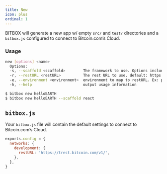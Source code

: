 ```yaml
---
title: New
icon: plus
ordinal: 1
---
```


BITBOX will generate a new app w/ empty `src/` and `test/` directories and a `bitbox.js` configured to connect to Bitcoin.com’s Cloud.

### Usage

```bash
new [options] <name>
  Options:
  -s, --scaffold <scaffold>        The framework to use. Options include react, angular, node, next, vue and websockets. (Default: react)
  -r, --restURL <restURL>          The rest URL to use. default: https://trest.bitcoin.com/v1/
  -e, --environment <environment>  environment to map to restURL. Ex: production, staging. Default: development
  -h, --help                       output usage information

$ bitbox new helloEARTH
$ bitbox new helloEARTH --scaffold react
```

## `bitbox.js`

Your `bitbox.js` file will contain the default settings to connect to Bitcoin.com’s Cloud.

```javascript
exports.config = {
  networks: {
    development: {
      restURL: 'https://trest.bitcoin.com/v1/',
    },
  },
}
```
